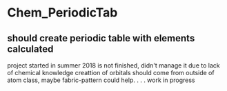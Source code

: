 # Chem_PeriodicTab
## should create periodic table with elements calculated 
project started in summer 2018 is not finished, didn't manage it due to lack of chemical knowledge
creattion of orbitals should come from outside of atom class, maybe fabric-pattern could help.
. . . work in progress
